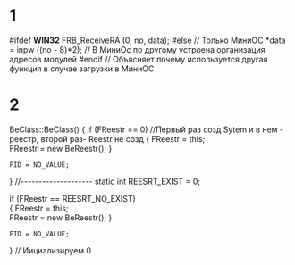 # 1
#ifdef __WIN32__
    FRB_ReceiveRA (0, no, data);
#else                         		 // Только МиниОС
	*data = inpw ((no - 8)*2);   // В МиниОс по другому устроена организация адресов модулей
#endif
// Объясняет почему используется другая функция в случае загрузки в МиниОС 

# 2
BeClass::BeClass()
{
    if (FReestr == 0)   //Первый раз созд Sytem и в нем - реестр, второй  раз- Reestr не созд 
    {
        FReestr = this;    
        FReestr = new BeReestr();
    }

    FID = NO_VALUE;
}
//--------------------
static int REESRT_EXIST  = 0;
 


  if (FReestr == REESRT_NO_EXIST)  
    {
        FReestr = this;    
        FReestr = new BeReestr();
    }

    FID = NO_VALUE;
}
// Иициализируем 0 

